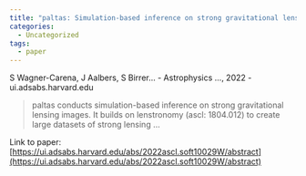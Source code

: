 ```yaml
---
title: "paltas: Simulation-based inference on strong gravitational lensing systems"
categories:
  - Uncategorized
tags:
  - paper
---
```

S Wagner-Carena, J Aalbers, S Birrer… - Astrophysics …, 2022 - ui.adsabs.harvard.edu



>paltas conducts simulation-based inference on strong gravitational lensing images. It builds on lenstronomy (ascl: 1804.012) to create large datasets of strong lensing …

Link to paper: [https://ui.adsabs.harvard.edu/abs/2022ascl.soft10029W/abstract](https://ui.adsabs.harvard.edu/abs/2022ascl.soft10029W/abstract)
